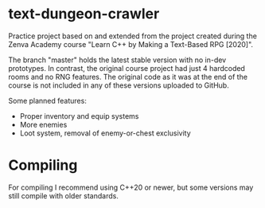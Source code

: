 # text-dungeon-crawler
Practice project based on and extended from the project created during the Zenva Academy course "Learn C++ by Making a Text-Based RPG [2020]".

The branch "master" holds the latest stable version with no in-dev prototypes.
In contrast, the original course project had just 4 hardcoded rooms and no RNG features. The original code as it was at the end of the course is not included in any of these versions uploaded to GitHub.

Some planned features:
- Proper inventory and equip systems
- More enemies
- Loot system, removal of enemy-or-chest exclusivity

# Compiling
For compiling I recommend using C++20 or newer, but some versions may still compile with older standards.
